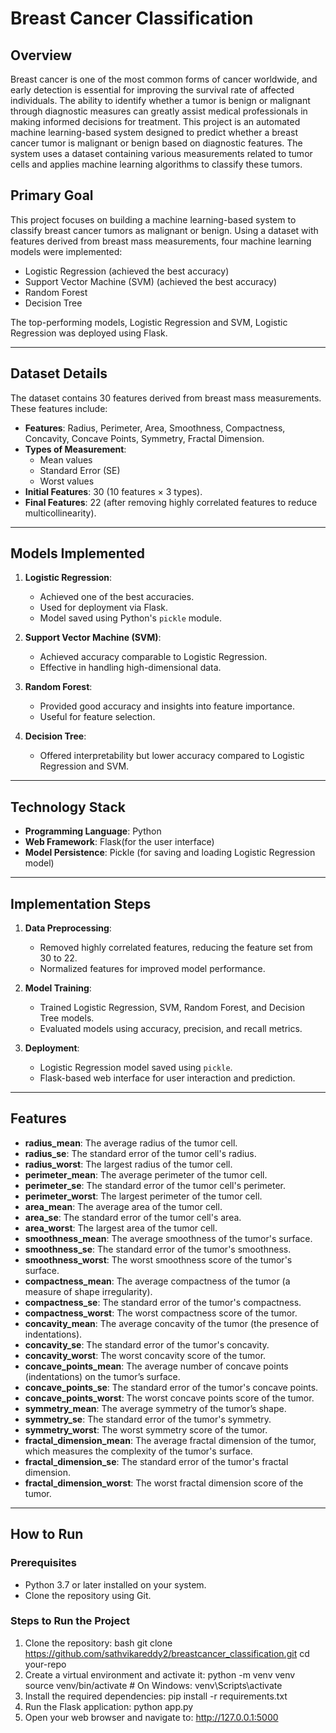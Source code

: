 # Breast Cancer Classification

## Overview
Breast cancer is one of the most common forms of cancer worldwide, and early detection is essential for improving the survival rate of affected individuals. The ability to identify whether a tumor is benign or malignant through diagnostic measures can greatly assist medical professionals in making informed decisions for treatment. This project is an automated machine learning-based system designed to predict whether a breast cancer tumor is malignant or benign based on diagnostic features. The system uses a dataset containing various measurements related to tumor cells and applies machine learning algorithms to classify these tumors.

## Primary Goal
This project focuses on building a machine learning-based system to classify breast cancer tumors as malignant or benign. Using a dataset with features derived from breast mass measurements, four machine learning models were implemented:  
- Logistic Regression (achieved the best accuracy)  
- Support Vector Machine (SVM) (achieved the best accuracy)  
- Random Forest  
- Decision Tree  

The top-performing models, Logistic Regression and SVM, Logistic Regression was deployed using Flask.

---

## Dataset Details
The dataset contains 30 features derived from breast mass measurements. These features include:  
- **Features**: Radius, Perimeter, Area, Smoothness, Compactness, Concavity, Concave Points, Symmetry, Fractal Dimension.  
- **Types of Measurement**:  
  - Mean values  
  - Standard Error (SE)  
  - Worst values  
- **Initial Features**: 30 (10 features × 3 types).  
- **Final Features**: 22 (after removing highly correlated features to reduce multicollinearity).

---

## Models Implemented
1. **Logistic Regression**:  
   - Achieved one of the best accuracies.
   - Used for deployment via Flask.
   - Model saved using Python's `pickle` module.

2. **Support Vector Machine (SVM)**:  
   - Achieved accuracy comparable to Logistic Regression.
   - Effective in handling high-dimensional data.

3. **Random Forest**:  
   - Provided good accuracy and insights into feature importance.
   - Useful for feature selection.

4. **Decision Tree**:  
   - Offered interpretability but lower accuracy compared to Logistic Regression and SVM.

---

## Technology Stack
- **Programming Language**: Python  
- **Web Framework**: Flask(for the user interface)
- **Model Persistence**: Pickle (for saving and loading Logistic Regression model)  

---

## Implementation Steps
1. **Data Preprocessing**:  
   - Removed highly correlated features, reducing the feature set from 30 to 22.  
   - Normalized features for improved model performance.

2. **Model Training**:  
   - Trained Logistic Regression, SVM, Random Forest, and Decision Tree models.  
   - Evaluated models using accuracy, precision, and recall metrics.

3. **Deployment**:  
   - Logistic Regression model saved using `pickle`.  
   - Flask-based web interface for user interaction and prediction.

---

## Features

- **radius_mean**: The average radius of the tumor cell.  
- **radius_se**: The standard error of the tumor cell's radius.  
- **radius_worst**: The largest radius of the tumor cell.  
- **perimeter_mean**: The average perimeter of the tumor cell.  
- **perimeter_se**: The standard error of the tumor cell's perimeter.  
- **perimeter_worst**: The largest perimeter of the tumor cell.  
- **area_mean**: The average area of the tumor cell.  
- **area_se**: The standard error of the tumor cell's area.  
- **area_worst**: The largest area of the tumor cell.  
- **smoothness_mean**: The average smoothness of the tumor's surface.  
- **smoothness_se**: The standard error of the tumor's smoothness.  
- **smoothness_worst**: The worst smoothness score of the tumor's surface.  
- **compactness_mean**: The average compactness of the tumor (a measure of shape irregularity).  
- **compactness_se**: The standard error of the tumor's compactness.  
- **compactness_worst**: The worst compactness score of the tumor.  
- **concavity_mean**: The average concavity of the tumor (the presence of indentations).  
- **concavity_se**: The standard error of the tumor's concavity.  
- **concavity_worst**: The worst concavity score of the tumor.  
- **concave_points_mean**: The average number of concave points (indentations) on the tumor’s surface.  
- **concave_points_se**: The standard error of the tumor's concave points.  
- **concave_points_worst**: The worst concave points score of the tumor.  
- **symmetry_mean**: The average symmetry of the tumor’s shape.  
- **symmetry_se**: The standard error of the tumor's symmetry.  
- **symmetry_worst**: The worst symmetry score of the tumor.  
- **fractal_dimension_mean**: The average fractal dimension of the tumor, which measures the complexity of the tumor's surface.  
- **fractal_dimension_se**: The standard error of the tumor's fractal dimension.  
- **fractal_dimension_worst**: The worst fractal dimension score of the tumor.  

---

## How to Run

### Prerequisites
- Python 3.7 or later installed on your system.
- Clone the repository using Git.

### Steps to Run the Project
1. Clone the repository:
   bash
   git clone https://github.com/sathvikareddy2/breastcancer_classification.git
   cd your-repo
2. Create a virtual environment and activate it:
   python -m venv venv
   source venv/bin/activate  # On Windows: venv\Scripts\activate
3. Install the required dependencies:
   pip install -r requirements.txt
4. Run the Flask application:
   python app.py
5. Open your web browser and navigate to:
   http://127.0.0.1:5000
